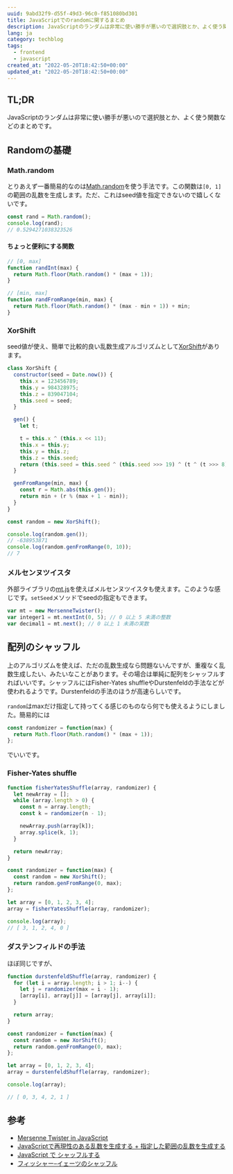 ```yaml
---
uuid: 9abd32f9-d55f-49d3-96c0-f851080bd301
title: JavaScriptでのrandomに関するまとめ
description: JavaScriptのランダムは非常に使い勝手が悪いので選択肢とか、よく使う関数などのまとめです。
lang: ja
category: techblog
tags:
  - frontend
  - javascript
created_at: "2022-05-20T18:42:50+00:00"
updated_at: "2022-05-20T18:42:50+00:00"
---
```


## TL;DR

JavaScriptのランダムは非常に使い勝手が悪いので選択肢とか、よく使う関数などのまとめです。

## Randomの基礎

### Math.random

とりあえず一番簡易的なのは[Math.random](https://developer.mozilla.org/ja/docs/Web/JavaScript/Reference/Global_Objects/Math/random)を使う手法です。この関数は`[0, 1]`の範囲の乱数を生成します。ただ、これはseed値を指定できないので嬉しくないです。

```js
const rand = Math.random();
console.log(rand);
// 0.5294271038323526
```

#### ちょっと便利にする関数

```js
// [0, max]
function randInt(max) {
  return Math.floor(Math.random() * (max + 1));
}

// [min, max]
function randFromRange(min, max) {
  return Math.floor(Math.random() * (max - min + 1)) + min;
}
```

### XorShift

seed値が使え、簡単で比較的良い乱数生成アルゴリズムとして[XorShift](https://ja.wikipedia.org/wiki/Xorshift)があります。

```js
class XorShift {
  constructor(seed = Date.now()) {
    this.x = 123456789;
    this.y = 984328975;
    this.z = 839047104;
    this.seed = seed;
  }

  gen() {
    let t;

    t = this.x ^ (this.x << 11);
    this.x = this.y;
    this.y = this.z;
    this.z = this.seed;
    return (this.seed = this.seed ^ (this.seed >>> 19) ^ (t ^ (t >>> 8)));
  }

  genFromRange(min, max) {
    const r = Math.abs(this.gen());
    return min + (r % (max + 1 - min));
  }
}
```

```js
const random = new XorShift();

console.log(random.gen());
// -638953871
console.log(random.genFromRange(0, 10));
// 7
```

### メルセンヌツイスタ

外部ライブラリの[mt.js](https://magicant.github.io/sjavascript/mt.js)を使えばメルセンヌツイスタも使えます。このような感じです。`setSeed`メソッドでseedの指定もできます。

```js
var mt = new MersenneTwister();
var integer1 = mt.nextInt(0, 5); // 0 以上 5 未満の整数
var decimal1 = mt.next(); // 0 以上 1 未満の実数
```

## 配列のシャッフル

上のアルゴリズムを使えば、ただの乱数生成なら問題ないんですが、重複なく乱数生成したい、みたいなことがあります。その場合は単純に配列をシャッフルすればいいです。シャッフルにはFisher-Yates shuffleやDurstenfeldの手法などが使われるようです。Durstenfeldの手法のほうが高速らしいです。

`random`はmaxだけ指定して持ってくる感じのものなら何でも使えるようにしました。簡易的には

```js
const randomizer = function(max) {
  return Math.floor(Math.random() * (max + 1));
};
```

でいいです。

### Fisher-Yates shuffle

```js
function fisherYatesShuffle(array, randomizer) {
  let newArray = [];
  while (array.length > 0) {
    const n = array.length;
    const k = randomizer(n - 1);

    newArray.push(array[k]);
    array.splice(k, 1);
  }

  return newArray;
}

const randomizer = function(max) {
  const random = new XorShift();
  return random.genFromRange(0, max);
};

let array = [0, 1, 2, 3, 4];
array = fisherYatesShuffle(array, randomizer);

console.log(array);
// [ 3, 1, 2, 4, 0 ]
```

### ダステンフィルドの手法

ほぼ同じですが、

```js
function durstenfeldShuffle(array, randomizer) {
  for (let i = array.length; i > 1; i--) {
    let j = randomizer(max = i - 1);
    [array[i], array[j]] = [array[j], array[i]];
  }

  return array;
}

const randomizer = function(max) {
  const random = new XorShift();
  return random.genFromRange(0, max);
};

let array = [0, 1, 2, 3, 4];
array = durstenfeldShuffle(array, randomizer);

console.log(array);

// [ 0, 3, 4, 2, 1 ]
```

## 参考

- [Mersenne Twister in JavaScript](https://magicant.github.io/sjavascript/mt.html)
- [JavaScriptで再現性のある乱数を生成する + 指定した範囲の乱数を生成する](https://sbfl.net/blog/2017/06/01/javascript-reproducible-random/)
- [JavaScript で シャッフルする](https://qiita.com/pure-adachi/items/77fdf665ff6e5ea22128)
- [フィッシャー–イェーツのシャッフル](https://ja.wikipedia.org/wiki/%E3%83%95%E3%82%A3%E3%83%83%E3%82%B7%E3%83%A3%E3%83%BC%E2%80%93%E3%82%A4%E3%82%A7%E3%83%BC%E3%83%84%E3%81%AE%E3%82%B7%E3%83%A3%E3%83%83%E3%83%95%E3%83%AB)
